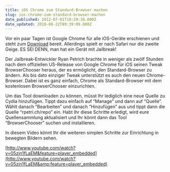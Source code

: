 ```yaml
---
title: iOS Chrome zum Standard-Browser machen
slug: ios-chrome-zum-standard-browser-machen
date_published: 2012-07-01T10:29:38.000Z
date_updated: 2018-08-22T09:39:09.000Z
---
```


Vor ein paar Tagen ist Google Chrome für alle iOS-Geräte erschienen und steht zum [Download](__GHOST_URL__/24718/) bereit. Allerdings spielt er nach Safari nur die zweite Geige. ES SEI DENN, man hat ein Gerät mit Jailbreak!

Der Jailbreak-Entwickler Ryan Petrich brachte in weniger als zwölf Stunden nach dem offiziellen US-Release von Google Chrome für iOS seinen Tweak BrowserChooser heraus, der es ermöglicht, den Standard-Browser zu ändern. Als bis dato einziger Tweak unterstützt es auch den neuen Chrome-Browser. Dabei ist es ganz einfach, Chrome als Standard-Browser mit dem kostenlosen BrowserChooser einzurichten.

Um das Tool downloaden zu können, müsst Ihr lediglich eine neue Quelle zu Cydia hinzufügen. Tippt dazu einfach auf “Manage” und dann auf “Quelle”. Wählt danach “Bearbeiten” und danach “Hinzufügen” aus und tippt dann die Quelle “rpetri.ch/repo” ein. Habt Ihr diese Schritte erledigt, wird eure Quellensammlung aktualisiert und Ihr könnt dann das Tool “BrowserChooser” suchen und installieren.

In diesem Video könnt Ihr die weiteren simplen Schritte zur Einrichtung in bewegten Bildern sehen.

[http://www.youtube.com/watch?v=05zjn1fLaEM&feature=player_embedded](http://www.youtube.com/watch?v=05zjn1fLaEM&amp;feature=player_embedded)
